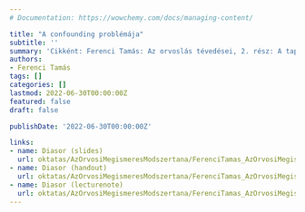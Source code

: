```yaml
---
# Documentation: https://wowchemy.com/docs/managing-content/

title: "A confounding problémája"
subtitle: ''
summary: 'Cikként: Ferenci Tamás: Az orvoslás tévedései, 2. rész: A tapasztalati megismerés alapgondolata és a confounding. INTERPRESS MAGAZIN 38:(6) pp. 66-73. (2018).'
authors:
- Ferenci Tamás
tags: []
categories: []
lastmod: 2022-06-30T00:00:00Z
featured: false
draft: false

publishDate: '2022-06-30T00:00:00Z'

links:
- name: Diasor (slides)
  url: oktatas/AzOrvosiMegismeresModszertana/FerenciTamas_AzOrvosiMegismeresModszertana_AConfoundingProblemaja_slides.pdf
- name: Diasor (handout)
  url: oktatas/AzOrvosiMegismeresModszertana/FerenciTamas_AzOrvosiMegismeresModszertana_AConfoundingProblemaja_handout.pdf
- name: Diasor (lecturenote)
  url: oktatas/AzOrvosiMegismeresModszertana/FerenciTamas_AzOrvosiMegismeresModszertana_AConfoundingProblemaja_lecturenote.pdf
---
```

